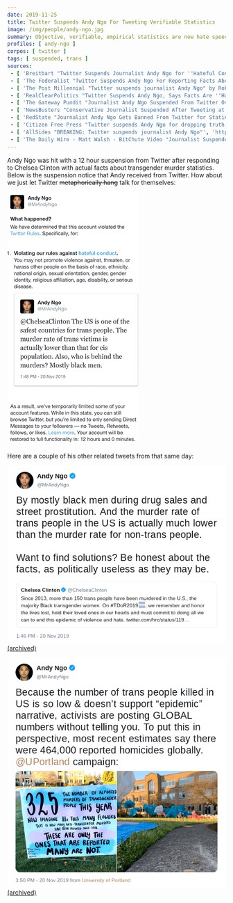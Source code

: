 ```yaml
---
date: 2019-11-25
title: Twitter Suspends Andy Ngo For Tweeting Verifiable Statistics
image: /img/people/andy-ngo.jpg
summary: Objective, verifiable, empirical statistics are now hate speech on Twitter.
profiles: [ andy-ngo ]
corpos: [ twitter ]
tags: [ suspended, trans ]
sources:
 - [ 'Breitbart "Twitter Suspends Journalist Andy Ngo for ''Hateful Conduct''" by Allum Bokhari', 'https://www.breitbart.com/tech/2019/11/25/twitter-suspends-journalist-andy-ngo-for-hateful-conduct/' ]
 - [ 'The Federalist "Twitter Suspends Andy Ngo For Reporting Facts About Trans Murders" by Chrissy Clark', 'https://thefederalist.com/2019/11/25/twitter-suspends-andy-ngo-for-reporting-facts-about-trans-murders/' ]
 - [ 'The Post Millennial "Twitter suspends journalist Andy Ngo" by Roberto Wakerell-Cruz', 'https://www.thepostmillennial.com/breaking-twitter-suspends-journalist-andy-ngo/' ]
 - [ 'RealClearPolitics "Twitter Suspends Andy Ngo, Says Facts Are ''Hateful''" by Tristan Justice', 'https://www.realclearpolitics.com/2019/11/26/twitter_suspends_andy_ngo_says_facts_are_hateful_493836.html' ]
 - [ 'The Gateway Pundit "Journalist Andy Ngo Suspended From Twitter Over Tweet at Chelsea Clinton Regarding the Trans Murder Rate" by Cassandra Fairbanks', 'https://www.thegatewaypundit.com/2019/11/journalist-andy-ngo-suspended-from-twitter-over-tweet-at-chelsea-clinton-regarding-the-trans-murder-rate/' ]
 - [ 'NewsBusters "Conservative Journalist Suspended After Tweeting at Chelsea Clinton" by Corinne Weaver', 'https://www.newsbusters.org/blogs/techwatch/corinne-weaver/2019/11/26/conservative-journalist-suspended-after-tweeting-trans' ]
 - [ 'RedState "Journalist Andy Ngo Gets Banned From Twitter for Stating Objective Facts" by Bonchie', 'https://www.redstate.com/bonchie/2019/11/26/journalist-andy-ngo-gets-banned-twitter-stating-objective-facts/' ]
 - [ 'Citizen Free Press "Twitter suspends Andy Ngo for dropping truth bomb on Chelsea Clinton..." by Kane', 'https://www.citizenfreepress.com/breaking/twitter-suspends-andy-ngo-for-dropping-truth-bomb-on-chelsea-clinton/' ]
 - [ 'AllSides "BREAKING: Twitter suspends journalist Andy Ngo"', 'https://www.allsides.com/news/2019-11-25-1429/breaking-twitter-suspends-journalist-andy-ngo' ]
 - [ 'The Daily Wire - Matt Walsh - BitChute Video "Journalist Suspended On Social Media For Posting FACTS"', 'https://www.bitchute.com/video/d4zlYJI-UeU/?list=subscriptions' ]
---
```


Andy Ngo was hit with a 12 hour suspension from Twitter after responding to Chelsea Clinton with actual facts about transgender murder statistics.
Below is the suspension notice that Andy received from Twitter.
How about we just let Twitter ~~metaphorically hang~~ talk for themselves:

![Andy Ngo's Suspension Notice From Twitter](twitter-suspension-notice.png)

Here are a couple of his other related tweets from that same day:

![](MrAndyNgo@1197269938647355392.png)
[(archived)](https://web.archive.org/web/20200305082007/https://twitter.com/MrAndyNgo/status/1197269938647355392)

![](MrAndyNgo@1197301319159042048.png)
[(archived)](https://web.archive.org/web/20191121000352/https:/twitter.com/MrAndyNgo/status/1197301319159042048)
